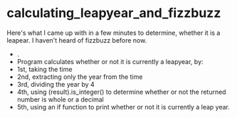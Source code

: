 # calculating_leapyear_and_fizzbuzz
Here's what I came up with in a few minutes to determine, whether it is a leapear. I haven't heard of fizzbuzz before now.
- .
- Program calculates whether or not it is currently a leapyear, by:
- 1st, taking the time
- 2nd, extracting only the year from the time
- 3rd, dividing the year by 4
- 4th, using (result).is_integer() to determine whether or not the returned number is whole or a decimal
- 5th, using an if function to print whether or not it is currently a leap year.
